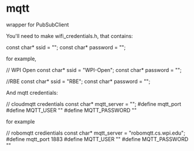 # mqtt
 wrapper for PubSubClient

You'll need to make wifi_credentials.h, that contains:

const char* ssid = "<your ssid>";
const char* password = "<your network password>";

for example,

// WPI Open
const char* ssid = "WPI-Open";
const char* password = "";

//RBE
const char* ssid = "RBE";
const char* password = "";

And mqtt credentials:

// cloudmqtt credentials
const char* mqtt_server = "<mqtt-server-name>";
#define mqtt_port <mqtt port>
#define MQTT_USER "<username>"
#define MQTT_PASSWORD "<password>"

for example

// robomqtt credientials
const char* mqtt_server = "robomqtt.cs.wpi.edu";
#define mqtt_port 1883
#define MQTT_USER "<teamNN>"
#define MQTT_PASSWORD "<password provided>"
